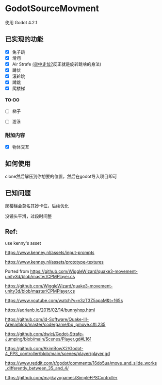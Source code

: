 # GodotSourceMovment

使用 Godot 4.2.1

## 已实现的功能

- [x] 兔子跳
- [x] 滑翔
- [x] Air Strafe [(空中走位?](https://wiki.teamfortress.com/wiki/Strafing/zh-hans)反正就是旋转跳啥的身法)
- [x] 蹲伏
- [x] 滚轮跳
- [x] 蹲跳
- [x] 爬楼梯
  
#### TO-DO
- [ ] 梯子
- [ ] 游泳


### 附加内容

- [x] 物体交互 

## 如何使用

clone然后解压到你想要的位置，然后在godot导入项目即可

## 已知问题

爬楼梯会莫名其妙卡住，后续优化

没镜头平滑，过段时间整

## Ref:

use kenny's asset

https://www.kenney.nl/assets/input-prompts

https://www.kenney.nl/assets/prototype-textures

Ported from https://github.com/WiggleWizard/quake3-movement-unity3d/blob/master/CPMPlayer.cs


https://github.com/WiggleWizard/quake3-movement-unity3d/blob/master/CPMPlayer.cs

https://www.youtube.com/watch?v=v3zT3Z5apaM&t=165s

https://adrianb.io/2015/02/14/bunnyhop.html

https://github.com/id-Software/Quake-III-Arena/blob/master/code/game/bg_pmove.c#L235

https://github.com/dwlcj/Godot-Strafe-Jumping/blob/main/Scenes/Player.gd#L161

https://github.com/AkimBowX2/Godot-4_FPS_controller/blob/main/scenes/player/player.gd

https://www.reddit.com/r/godot/comments/16do5ua/move_and_slide_works_differently_between_35_and_4/

https://github.com/majikayogames/SimpleFPSController